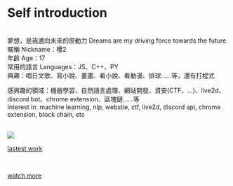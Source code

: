 # Self introduction<br>
<br>
夢想，是我邁向未來的原動力
Dreams are my driving force towards the future
<br>
暱稱 Nickname：櫻2<br>
年齡 Age：17<br>
常用的語言 Languages：JS、C++、PY<br>
興趣：唱日文歌、寫小說、畫畫、看小說、看動漫、排球......等，還有打程式<br>

感興趣的領域：機器學習、自然語言處理、網站開發、資安(CTF、...)、live2d、discord bot、chrome extension、區塊鏈......等<br>
Interest in: machine learning, nlp, webstie, ctf, live2d, discord api, chrome extension, block chain, etc<br>

<br>
<img align="center" src="https://metrics.lecoq.io/yan-930521">

[lastest work](https://hackmd.io/@yan-0521/live2d-extension)

<br>

[watch more](https://metrics.lecoq.io/about/yan-930521)
<!--
**yan-930521/yan-930521** is a ✨ _special_ ✨ repository because its `README.md` (this file) appears on your GitHub profile.

Here are some ideas to get you started:

- 🔭 I’m currently working on ...
- 🌱 I’m currently learning ...
- 👯 I’m looking to collaborate on ...
- 🤔 I’m looking for help with ...
- 💬 Ask me about ...
- 📫 How to reach me: ...
- 😄 Pronouns: ...
- ⚡ Fun fact: ...
<img align="center" src="https://github-readme-stats.vercel.app/api?username=yan-930521&show_icons=true&theme=radical"><br>
-->
